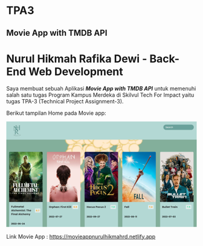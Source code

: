 # TPA3
## Movie App with TMDB API

# Nurul Hikmah Rafika Dewi - Back-End Web Development

Saya membuat sebuah Aplikasi _**Movie App with TMDB API**_ untuk memenuhi salah satu tugas Program Kampus Merdeka di Skilvul Tech For Impact yaitu tugas TPA-3 (Technical Project Assignment-3).

Berikut tampilan Home pada Movie app:

![movie](home.png)

Link Movie App : https://movieappnurulhikmahrd.netlify.app